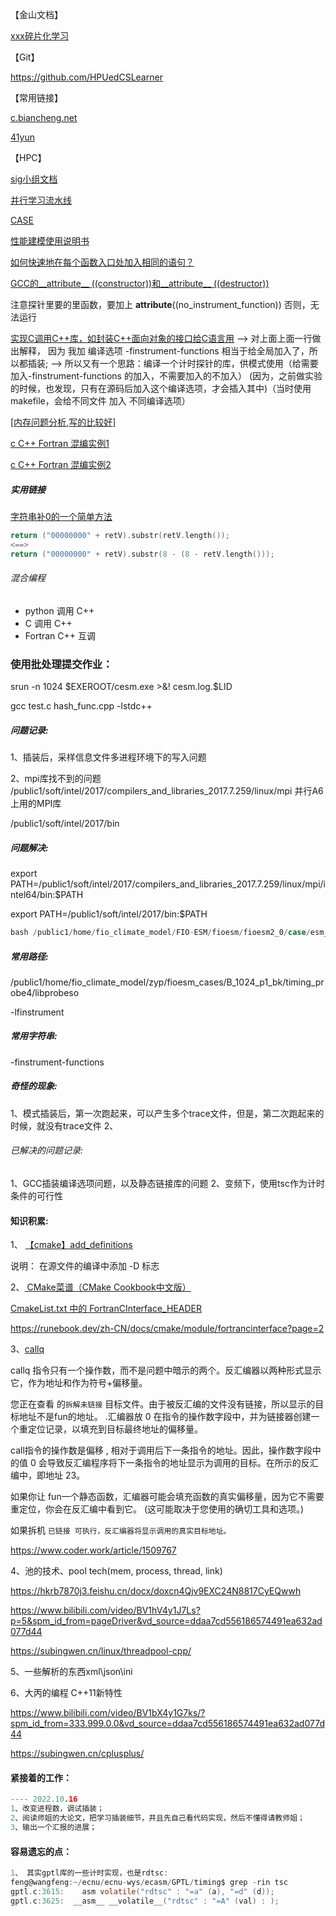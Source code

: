【金山文档】

 [xxx碎片化学习](https://kdocs.cn/l/cpnRGw8Ou4go)



【Git】

https://github.com/HPUedCSLearner


【常用链接】

[c.biancheng.net](http://c.biancheng.net/)

[41yun](https://www.41yun.com/servicedetail?id=8786)

【HPC】

[sig小组文档](https://hpc-cool.feishu.cn/docx/doxcnTlFDwRGWGRitRboqPhlNAe)

[并行学习流水线](https://www.kdocs.cn/l/crR2o6G6dWZg)

[CASE](https://www.cesm.ucar.edu/models/cesm1.2/)

[性能建模使用说明书](https://hpc-cool.feishu.cn/docs/doccnOhEVJiZ5hiagB0rOnSYorf)

[如何快速地在每个函数入口处加入相同的语句？](https://www.zhihu.com/question/56132218)

[GCC的__attribute__ ((constructor))和__attribute__ ((destructor))](https://www.cnblogs.com/dylancao/p/9293447.html)

注意探针里要的里函数，要加上 __attribute__((no_instrument_function)) 否则，无法运行

[实现C调用C++库，如封装C++面向对象的接口给C语言用](https://blog.csdn.net/zhizhengguan/article/details/119674564)
--> 对上面上面一行做出解释， 因为 我加 编译选项 -finstrument-functions 相当于给全局加入了，所以都插装;
--> 所以又有一个思路：编译一个计时探针的库，供模式使用（给需要加入-finstrument-functions 的加入，不需要加入的不加入）
    (因为，之前做实验的时候，也发现，只有在源码后加入这个编译选项，才会插入其中)（当时使用makefile，会给不同文件 加入 不同编译选项）


[[内存问题分析,写的比较好]](https://zhuanlan.zhihu.com/p/399999297)

[c C++ Fortran 混编实例1](https://www.cnblogs.com/snake553/p/6962386.html)

[c C++ Fortran 混编实例2](https://blog.csdn.net/weixin_43580880/article/details/107225688)

##### 实用链接
[字符串补0的一个简单方法](https://blog.csdn.net/weixin_44539392/article/details/107294483?spm=1001.2101.3001.6650.1&utm_medium=distribute.pc_relevant.none-task-blog-2%7Edefault%7ECTRLIST%7ERate-1-107294483-blog-82466210.pc_relevant_3mothn_strategy_and_data_recovery&depth_1-utm_source=distribute.pc_relevant.none-task-blog-2%7Edefault%7ECTRLIST%7ERate-1-107294483-blog-82466210.pc_relevant_3mothn_strategy_and_data_recovery&utm_relevant_index=2)

```c
return ("00000000" + retV).substr(retV.length());
<==>
return ("00000000" + retV).substr(8 - (8 - retV.length()));
```

###### 混合编程
* python 调用 C++
* C 调用 C++
* Fortran C++ 互调


### 使用批处理提交作业：
srun -n 1024 $EXEROOT/cesm.exe >&! cesm.log.$LID


gcc test.c  hash_func.cpp -lstdc++

##### 问题记录:
1、插装后，采样信息文件多进程环境下的写入问题

2、mpi库找不到的问题
/public1/soft/intel/2017/compilers_and_libraries_2017.7.259/linux/mpi
并行A6上用的MPI库


/public1/soft/intel/2017/bin

##### 问题解决:

export PATH=/public1/soft/intel/2017/compilers_and_libraries_2017.7.259/linux/mpi/intel64/bin:$PATH

export PATH=/public1/soft/intel/2017/bin:$PATH

```c
bash /public1/home/fio_climate_model/FIO-ESM/fioesm/fioesm2_0/case/esm_liuyao/interEnv.sh
```


##### 常用路径:
/public1/home/fio_climate_model/zyp/fioesm_cases/B_1024_p1_bk/timing_probe4/libprobeso

-lfinstrument

##### 常用字符串:
-finstrument-functions
##### 奇怪的现象:
1、模式插装后，第一次跑起来，可以产生多个trace文件，但是，第二次跑起来的时候，就没有trace文件
2、
###### 已解决的问题记录:
1、GCC插装编译选项问题，以及静态链接库的问题
2、变频下，使用tsc作为计时条件的可行性


#### 知识积累:

1、 [【cmake】add_definitions ](https://www.cnblogs.com/sunbines/p/16155640.html)

 说明： 在源文件的编译中添加 -D 标志

2、[ CMake菜谱（CMake Cookbook中文版）](https://www.bookstack.cn/read/CMake-Cookbook/README.md)

[CmakeList.txt 中的 FortranCInterface_HEADER](https://www.bookstack.cn/read/CMake-Cookbook/content-chapter9-9.2-chinese.md)

https://runebook.dev/zh-CN/docs/cmake/module/fortrancinterface?page=2

3、[callq](https://www.coder.work/article/1509767)

callq 指令只有一个操作数，而不是问题中暗示的两个。反汇编器以两种形式显示它，作为地址和作为符号+偏移量。

您正在查看 的`拆解未链接` 目标文件。由于被反汇编的文件没有链接，所以显示的目标地址不是fun的地址。 .汇编器放 0 在指令的操作数字段中，并为链接器创建一个重定位记录，以填充到目标最终地址的偏移量。

call指令的操作数是偏移 , 相对于调用后下一条指令的地址。因此，操作数字段中的值 0 会导致反汇编程序将下一条指令的地址显示为调用的目标。在所示的反汇编中，即地址 23。

如果你让 fun一个静态函数，汇编器可能会填充函数的真实偏移量，因为它不需要重定位，你会在反汇编中看到它。 (这可能取决于您使用的确切工具和选项。)

如果拆机 `已链接 可执行，反汇编器将显示调用的真实目标地址。`

https://www.coder.work/article/1509767

4、池的技术、pool tech(mem, process, thread, link)

https://hkrb7870j3.feishu.cn/docx/doxcn4Qjv9EXC24N8817CyEQwwh

https://www.bilibili.com/video/BV1hV4y1J7Ls?p=5&spm_id_from=pageDriver&vd_source=ddaa7cd556186574491ea632ad077d44


https://subingwen.cn/linux/threadpool-cpp/


5、一些解析的东西xml\json\ini

6、大丙的编程 C++11新特性

https://www.bilibili.com/video/BV1bX4y1G7ks/?spm_id_from=333.999.0.0&vd_source=ddaa7cd556186574491ea632ad077d44


https://subingwen.cn/cplusplus/


#### 紧接着的工作：
```c
---- 2022.10.16
1、改变进程数，调试插装；
2、阅读师姐的大论文，把学习插装细节，并且先自己看代码实现，然后不懂得请教师姐；
3、输出一个汇报的进展；
```


#### 容易遗忘的点：
```c
1、 其实gptl库的一些计时实现，也是rdtsc:
feng@wangfeng:~/ecnu/ecnu-wys/ecasm/GPTL/timing$ grep -rin tsc
gptl.c:3615:    asm volatile("rdtsc" : "=a" (a), "=d" (d));
gptl.c:3625:  __asm__ __volatile__("rdtsc" : "=A" (val) : );
```